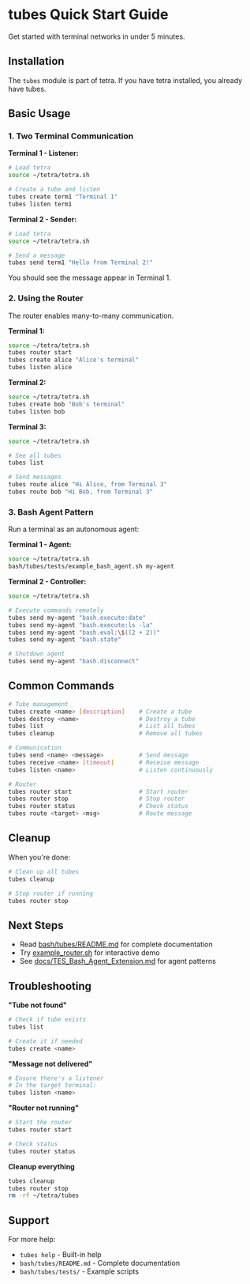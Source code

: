 # tubes Quick Start Guide

Get started with terminal networks in under 5 minutes.

## Installation

The `tubes` module is part of tetra. If you have tetra installed, you already have tubes.

## Basic Usage

### 1. Two Terminal Communication

**Terminal 1 - Listener:**
```bash
# Load tetra
source ~/tetra/tetra.sh

# Create a tube and listen
tubes create term1 "Terminal 1"
tubes listen term1
```

**Terminal 2 - Sender:**
```bash
# Load tetra
source ~/tetra/tetra.sh

# Send a message
tubes send term1 "Hello from Terminal 2!"
```

You should see the message appear in Terminal 1.

### 2. Using the Router

The router enables many-to-many communication.

**Terminal 1:**
```bash
source ~/tetra/tetra.sh
tubes router start
tubes create alice "Alice's terminal"
tubes listen alice
```

**Terminal 2:**
```bash
source ~/tetra/tetra.sh
tubes create bob "Bob's terminal"
tubes listen bob
```

**Terminal 3:**
```bash
source ~/tetra/tetra.sh

# See all tubes
tubes list

# Send messages
tubes route alice "Hi Alice, from Terminal 3"
tubes route bob "Hi Bob, from Terminal 3"
```

### 3. Bash Agent Pattern

Run a terminal as an autonomous agent:

**Terminal 1 - Agent:**
```bash
source ~/tetra/tetra.sh
bash/tubes/tests/example_bash_agent.sh my-agent
```

**Terminal 2 - Controller:**
```bash
source ~/tetra/tetra.sh

# Execute commands remotely
tubes send my-agent "bash.execute:date"
tubes send my-agent "bash.execute:ls -la"
tubes send my-agent "bash.eval:\$((2 + 2))"
tubes send my-agent "bash.state"

# Shutdown agent
tubes send my-agent "bash.disconnect"
```

## Common Commands

```bash
# Tube management
tubes create <name> [description]    # Create a tube
tubes destroy <name>                 # Destroy a tube
tubes list                           # List all tubes
tubes cleanup                        # Remove all tubes

# Communication
tubes send <name> <message>          # Send message
tubes receive <name> [timeout]       # Receive message
tubes listen <name>                  # Listen continuously

# Router
tubes router start                   # Start router
tubes router stop                    # Stop router
tubes router status                  # Check status
tubes route <target> <msg>           # Route message
```

## Cleanup

When you're done:

```bash
# Clean up all tubes
tubes cleanup

# Stop router if running
tubes router stop
```

## Next Steps

- Read [bash/tubes/README.md](README.md) for complete documentation
- Try [example_router.sh](tests/example_router.sh) for interactive demo
- See [docs/TES_Bash_Agent_Extension.md](../../docs/TES_Bash_Agent_Extension.md) for agent patterns

## Troubleshooting

**"Tube not found"**
```bash
# Check if tube exists
tubes list

# Create it if needed
tubes create <name>
```

**"Message not delivered"**
```bash
# Ensure there's a listener
# In the target terminal:
tubes listen <name>
```

**"Router not running"**
```bash
# Start the router
tubes router start

# Check status
tubes router status
```

**Cleanup everything**
```bash
tubes cleanup
tubes router stop
rm -rf ~/tetra/tubes
```

## Support

For more help:
- `tubes help` - Built-in help
- `bash/tubes/README.md` - Complete documentation
- `bash/tubes/tests/` - Example scripts
